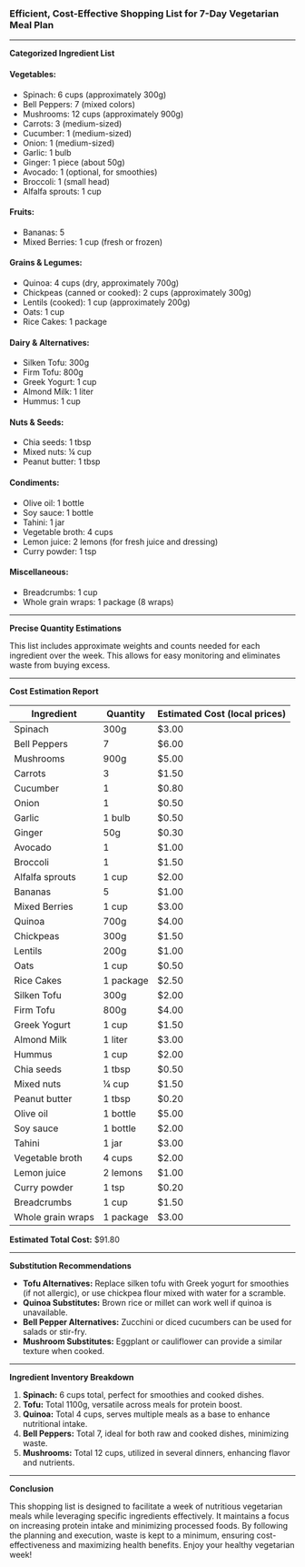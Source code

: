 ### **Efficient, Cost-Effective Shopping List for 7-Day Vegetarian Meal Plan**

---

**Categorized Ingredient List**

#### **Vegetables:**
- Spinach: 6 cups (approximately 300g)
- Bell Peppers: 7 (mixed colors)
- Mushrooms: 12 cups (approximately 900g)
- Carrots: 3 (medium-sized)
- Cucumber: 1 (medium-sized)
- Onion: 1 (medium-sized)
- Garlic: 1 bulb
- Ginger: 1 piece (about 50g)
- Avocado: 1 (optional, for smoothies)
- Broccoli: 1 (small head)
- Alfalfa sprouts: 1 cup

#### **Fruits:**
- Bananas: 5 
- Mixed Berries: 1 cup (fresh or frozen)

#### **Grains & Legumes:**
- Quinoa: 4 cups (dry, approximately 700g)
- Chickpeas (canned or cooked): 2 cups (approximately 300g)
- Lentils (cooked): 1 cup (approximately 200g)
- Oats: 1 cup
- Rice Cakes: 1 package

#### **Dairy & Alternatives:**
- Silken Tofu: 300g
- Firm Tofu: 800g
- Greek Yogurt: 1 cup
- Almond Milk: 1 liter
- Hummus: 1 cup

#### **Nuts & Seeds:**
- Chia seeds: 1 tbsp
- Mixed nuts: ¼ cup
- Peanut butter: 1 tbsp 

#### **Condiments:**
- Olive oil: 1 bottle
- Soy sauce: 1 bottle
- Tahini: 1 jar
- Vegetable broth: 4 cups
- Lemon juice: 2 lemons (for fresh juice and dressing)
- Curry powder: 1 tsp

#### **Miscellaneous:**
- Breadcrumbs: 1 cup
- Whole grain wraps: 1 package (8 wraps)

---

**Precise Quantity Estimations**

This list includes approximate weights and counts needed for each ingredient over the week. This allows for easy monitoring and eliminates waste from buying excess. 

---

**Cost Estimation Report**

| Ingredient              | Quantity         | Estimated Cost (local prices) |
|------------------------|-----------------|-------------------------------|
| Spinach                | 300g            | $3.00                         |
| Bell Peppers           | 7               | $6.00                         |
| Mushrooms              | 900g            | $5.00                         |
| Carrots                | 3               | $1.50                         |
| Cucumber               | 1               | $0.80                         |
| Onion                  | 1               | $0.50                         |
| Garlic                 | 1 bulb          | $0.50                         |
| Ginger                 | 50g             | $0.30                         |
| Avocado                | 1               | $1.00                         |
| Broccoli               | 1               | $1.50                         |
| Alfalfa sprouts        | 1 cup           | $2.00                         |
| Bananas                | 5               | $1.00                         |
| Mixed Berries          | 1 cup           | $3.00                         |
| Quinoa                 | 700g            | $4.00                         |
| Chickpeas              | 300g            | $1.50                         |
| Lentils                | 200g            | $1.00                         |
| Oats                   | 1 cup           | $0.50                         |
| Rice Cakes             | 1 package       | $2.50                         |
| Silken Tofu            | 300g            | $2.00                         |
| Firm Tofu              | 800g            | $4.00                         |
| Greek Yogurt           | 1 cup           | $1.50                         |
| Almond Milk            | 1 liter         | $3.00                         |
| Hummus                 | 1 cup           | $2.00                         |
| Chia seeds             | 1 tbsp          | $0.50                         |
| Mixed nuts             | ¼ cup           | $1.50                         |
| Peanut butter          | 1 tbsp          | $0.20                         |
| Olive oil              | 1 bottle        | $5.00                         |
| Soy sauce              | 1 bottle        | $2.00                         |
| Tahini                 | 1 jar           | $3.00                         |
| Vegetable broth        | 4 cups          | $2.00                         |
| Lemon juice            | 2 lemons        | $1.00                         |
| Curry powder           | 1 tsp           | $0.20                         |
| Breadcrumbs            | 1 cup           | $1.50                         |
| Whole grain wraps      | 1 package       | $3.00                         |

**Estimated Total Cost:** $91.80

---

**Substitution Recommendations**

- **Tofu Alternatives:** Replace silken tofu with Greek yogurt for smoothies (if not allergic), or use chickpea flour mixed with water for a scramble.
- **Quinoa Substitutes:** Brown rice or millet can work well if quinoa is unavailable.
- **Bell Pepper Alternatives:** Zucchini or diced cucumbers can be used for salads or stir-fry.
- **Mushroom Substitutes:** Eggplant or cauliflower can provide a similar texture when cooked.

---

**Ingredient Inventory Breakdown**

1. **Spinach:** 6 cups total, perfect for smoothies and cooked dishes.
2. **Tofu:** Total 1100g, versatile across meals for protein boost.
3. **Quinoa:** Total 4 cups, serves multiple meals as a base to enhance nutritional intake.
4. **Bell Peppers:** Total 7, ideal for both raw and cooked dishes, minimizing waste.
5. **Mushrooms:** Total 12 cups, utilized in several dinners, enhancing flavor and nutrients.

---

**Conclusion**

This shopping list is designed to facilitate a week of nutritious vegetarian meals while leveraging specific ingredients effectively. It maintains a focus on increasing protein intake and minimizing processed foods. By following the planning and execution, waste is kept to a minimum, ensuring cost-effectiveness and maximizing health benefits. Enjoy your healthy vegetarian week!